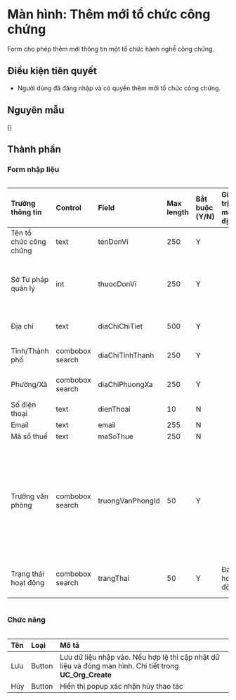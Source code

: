 # Màn hình: Thêm mới tổ chức công chứng
Form cho phép thêm mới thông tin một tổ chức hành nghề công chứng.

## Điều kiện tiên quyết
- Người dùng đã đăng nhập và có quyền thêm mới tổ chức công chứng.

## Nguyên mẫu
[]

## Thành phần

### Form nhập liệu

<div style="overflow-x:auto">

| Trường thông tin       | Control         | Field            | Max length | Bắt buộc (Y/N) | Giá trị mặc định | Cho phép sửa (Y/N) | Mô tả                                                                                                                                                                                                           |
|:-----------------------|:----------------|:-----------------|:-----------|:---------------|:-----------------|:-------------------|:----------------------------------------------------------------------------------------------------------------------------------------------------------------------------------------------------------------|
| Tên tổ chức công chứng | text            | tenDonVi         | 250        | Y              |                  | Y                  |                                                                                                                                                                                                                 |
| Sở Tư pháp quản lý     | int             | thuocDonVi       | 250        | Y              |                  | N                  | Tự động chọn Sở Tư pháp giống với người dùng. Disable, không cho phép thay đổi                                                                                                                                  |
| Địa chỉ                | text            | diaChiChiTiet    | 500        | Y              |                  | Y                  | Placeholder: Nhập địa chỉ số nhà, tổ, thôn, xóm                                                                                                                                                                 |
| Tỉnh/Thành phố         | combobox search | diaChiTinhThanh  | 250        | Y              |                  | Y                  | Chọn từ danh mục tỉnh/thành phố mới, **BR9.7**                                                                                                                                                                  |
| Phường/Xã              | combobox search | diaChiPhuongXa   | 250        | Y              |                  | Y                  | Chọn từ danh mục phường xã mới **BR9.8**,                                                                                                                                                                       |
| Số điện thoại          | text            | dienThoai        | 10         | N              |                  | Y                  | **BR9.1**,**BR9.4**                                                                                                                                                                                             |
| Email                  | text            | email            | 255        | N              |                  | Y                  | **BR9.9**                                                                                                                                                                                                       |
| Mã số thuế             | text            | maSoThue         | 250        | N              |                  | Y                  |                                                                                                                                                                                                                 |
| Trưởng văn phòng       | combobox search | truongVanPhongId | 50         | Y              |                  | Y                  | Click vào cho phép chọn công chứng viên từ danh sách (entity CongChungVien), cho phép điền và tìm kiếm theo số giấy tờ/tên công chứng viên, danh sách hiển thị theo cấu trúc "Số giấy tờ - Tên công chứng viên" |
| Trạng thái hoạt động   | combobox search | trangThai        | 50         | Y              | Đang hoạt động   | Y                  | Chọn trạng thái hoạt động theo danh sách đã liệt kê trong entity                                                                                                                                                |

</div>

### Chức năng
<div style="overflow-x:auto">

| Tên | Loại   | Mô tả                                                                                                    |
|:----|:-------|:---------------------------------------------------------------------------------------------------------|
| Lưu | Button | Lưu dữ liệu nhập vào. Nếu hợp lệ thì cập nhật dữ liệu và đóng màn hình. Chi tiết trong **UC_Org_Create** |
| Hủy | Button | Hiển thị popup xác nhận hủy thao tác                                                                     |
